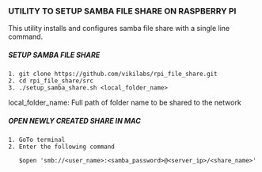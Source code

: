### UTILITY TO SETUP SAMBA FILE SHARE ON RASPBERRY PI

This utility installs and configures samba file share with a single line command.

##### SETUP SAMBA FILE SHARE 

    1. git clone https://github.com/vikilabs/rpi_file_share.git
    2. cd rpi_file_share/src
    3. ./setup_samba_share.sh <local_folder_name>

local_folder_name: Full path of folder name to be shared to the network

##### OPEN NEWLY CREATED SHARE IN MAC
    
    1. GoTo terminal 
    2. Enter the following command
       
       $open 'smb://<user_name>:<samba_password>@<server_ip>/<share_name>'
